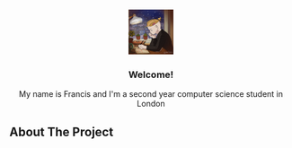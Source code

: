 <!-- PROJECT LOGO -->
<br />
<p align="center">
  <a href="https://github.com/FrancisDavison/FrancisDavison/">
    <img src="Assets/Profile.png" alt="Logo" width="80" height="80">
  </a>

  <h3 align="center">Welcome!</h3>

  <p align="center">
    My name is Francis and I'm a second year computer science student in London
    <br />
</p>

<!-- ABOUT THE PROJECT -->
## About The Project
